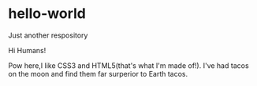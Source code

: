 # hello-world

Just another respository

Hi Humans!

Pow here,I like CSS3 and HTML5(that's what I'm made of!).
I've had tacos on the moon and find them far surperior to Earth tacos.
